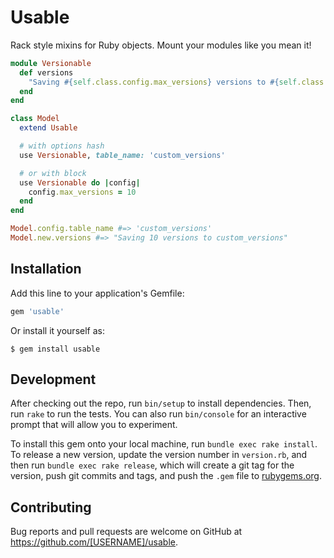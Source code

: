 # Usable

Rack style mixins for Ruby objects. Mount your modules like you mean it!

```ruby
module Versionable
  def versions
    "Saving #{self.class.config.max_versions} versions to #{self.class.config.table_name}"
  end
end

class Model
  extend Usable

  # with options hash
  use Versionable, table_name: 'custom_versions'

  # or with block
  use Versionable do |config|
    config.max_versions = 10
  end
end

Model.config.table_name #=> 'custom_versions'
Model.new.versions #=> "Saving 10 versions to custom_versions"
```

## Installation

Add this line to your application's Gemfile:

```ruby
gem 'usable'
```

Or install it yourself as:

    $ gem install usable

## Development

After checking out the repo, run `bin/setup` to install dependencies. Then, run `rake` to run the tests. You can also run `bin/console` for an interactive prompt that will allow you to experiment.

To install this gem onto your local machine, run `bundle exec rake install`. To release a new version, update the version number in `version.rb`, and then run `bundle exec rake release`, which will create a git tag for the version, push git commits and tags, and push the `.gem` file to [rubygems.org](https://rubygems.org).

## Contributing

Bug reports and pull requests are welcome on GitHub at https://github.com/[USERNAME]/usable.

